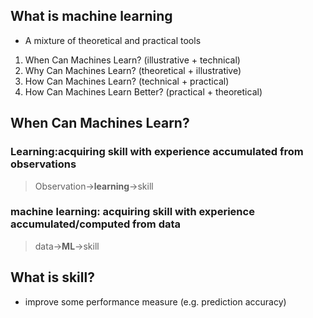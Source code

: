 
## What is machine learning
* A mixture of theoretical and practical tools
1. When Can Machines Learn? (illustrative + technical)
2. Why Can Machines Learn? (theoretical + illustrative)
3. How Can Machines Learn? (technical + practical)
4. How Can Machines Learn Better? (practical + theoretical)

## When Can Machines Learn?
### __Learning:acquiring skill with experience accumulated from observations__
> Observation->__learning__->skill
### __machine learning: acquiring skill with experience accumulated/computed from data__
> data->__ML__->skill
## What is skill?
* improve some performance measure (e.g. prediction accuracy)

